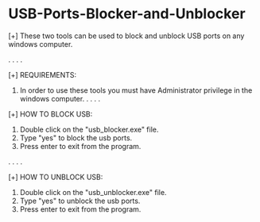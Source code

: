 # USB-Ports-Blocker-and-Unblocker
[+] These two tools can be used to block and unblock USB ports on any windows computer.

.
.
.
.

[+] REQUIREMENTS:
 
1. In order to use these tools you must have Administrator privilege in the windows computer.
.
.
.
.

[+] HOW TO BLOCK USB:

1. Double click on the "usb_blocker.exe" file.
2. Type "yes" to block the usb ports.
3. Press enter to exit from the program.

.
.
.
.

[+] HOW TO UNBLOCK USB:

1. Double click on the "usb_unblocker.exe" file.
2. Type "yes" to unblock the usb ports.
3. Press enter to exit from the program.



